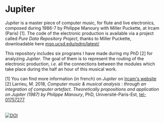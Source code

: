 # Jupiter

*Jupiter* is a master piece of computer music, for flute and live electronics, composed during 1986-7 by Philippe Manoury with Miller Puckette, at Ircam (Paris) [1]. The code of the electronic production is available via a project called *Pure Data Repository Project*, thanks to Miller Puckette, downloadable here [msp.ucsd.edu/pdrp/latest/](http://msp.ucsd.edu/pdrp/latest/)

This repository includes six programs I have made during my PhD [2] for analyzing *Jupiter*. The goal of them is to represent the routing of the electronic production, *i.e.* all the connections between the modules which take place during the half an hour of this musical work.

[1] You can find more information (in french) on *Jupiter* on [Ircam's website](http://brahms.ircam.fr/works/work/10482/)<br>
[2] Larrieu, M. 2018, *Computer music & musical analysis : through an integration of computer artefact. Theoretically propositions and application on Jupiter (1987) by Philippe Manoury*, PhD, Université-Paris-Est, [tel-01757277](https://hal.archives-ouvertes.fr/tel-01757277) <br>
<br>
<br>
<a href="https://zenodo.org/badge/latestdoi/119190567"><img src="https://zenodo.org/badge/119190567.svg" alt="DOI"></a>


